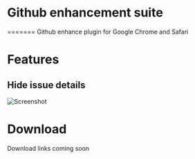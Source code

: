 # Github enhancement suite
=======
Github enhance plugin for Google Chrome and Safari

# Features

## Hide issue details

![Screenshot](https://raw.githubusercontent.com/awkward/github-enhancement-suite/master/feature1.gif)

# Download

Download links coming soon